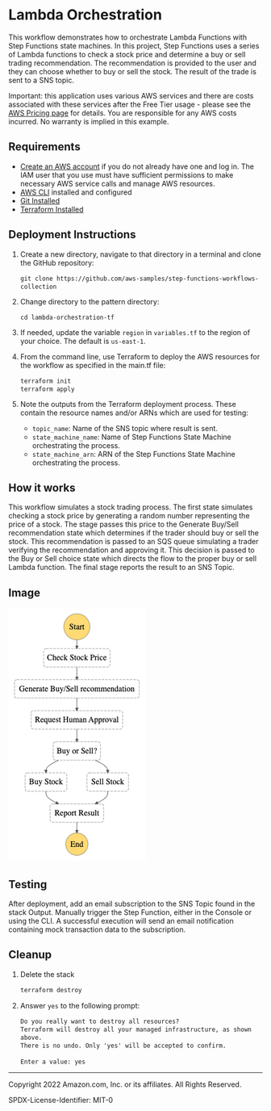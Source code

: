 # Lambda Orchestration

This workflow demonstrates how to orchestrate Lambda Functions with Step Functions state machines. In this project, Step Functions uses a series of Lambda functions to check a stock price and determine a buy or sell trading recommendation. The recommendation is provided to the user and they  can choose whether to buy or sell the stock. The result of the trade is sent to a SNS topic.


Important: this application uses various AWS services and there are costs associated with these services after the Free Tier usage - please see the [AWS Pricing page](https://aws.amazon.com/pricing/) for details. You are responsible for any AWS costs incurred. No warranty is implied in this example.

## Requirements

* [Create an AWS account](https://portal.aws.amazon.com/gp/aws/developer/registration/index.html) if you do not already have one and log in. The IAM user that you use must have sufficient permissions to make necessary AWS service calls and manage AWS resources.
* [AWS CLI](https://docs.aws.amazon.com/cli/latest/userguide/install-cliv2.html) installed and configured
* [Git Installed](https://git-scm.com/book/en/v2/Getting-Started-Installing-Git)
* [Terraform Installed](https://www.terraform.io/downloads)

## Deployment Instructions

1. Create a new directory, navigate to that directory in a terminal and clone the GitHub repository:
    ``` 
    git clone https://github.com/aws-samples/step-functions-workflows-collection
    ```
1. Change directory to the pattern directory:
    ```
    cd lambda-orchestration-tf
    ```
1. If needed, update the variable ```region``` in ```variables.tf``` to the region of your choice.  The default is ```us-east-1```.

1. From the command line, use Terraform to deploy the AWS resources for the workflow as specified in the main.tf file:
    ```
    terraform init
    terraform apply
    ```


1. Note the outputs from the Terraform deployment process. These contain the resource names and/or ARNs which are used for testing:

    * ```topic_name```: Name of the SNS topic where result is sent.
    * ```state_machine_name```: Name of Step Functions State Machine orchestrating the process.
    * ```state_machine_arn```:  ARN of the Step Functions State Machine orchestrating the process.

## How it works

This workflow simulates a stock trading process.  The first state simulates checking a stock price by generating a random number representing the price of a stock.  The stage passes this price to the Generate Buy/Sell recommendation state which determines if the trader should buy or sell the stock.  This recommendation is passed to an SQS queue simulating a trader verifying the recommendation and approving it.  This decision is passed to the Buy or Sell choice state which directs the flow to the proper buy or sell Lambda function.  The final stage reports the result to an SNS Topic.

## Image

![image](./resources/statemachine.png)

## Testing

After deployment, add an email subscription to the SNS Topic found in the stack Output. Manually trigger the Step Function, either in the Console or using the CLI.  A successful execution will send an email notification containing mock transaction data to the subscription.

## Cleanup
 
1. Delete the stack
    ```bash
    terraform destroy
    ```
1. Answer ```yes``` to the following prompt:
    
    ```
    Do you really want to destroy all resources?
    Terraform will destroy all your managed infrastructure, as shown above.
    There is no undo. Only 'yes' will be accepted to confirm.

    Enter a value: yes
    ```

----
Copyright 2022 Amazon.com, Inc. or its affiliates. All Rights Reserved.

SPDX-License-Identifier: MIT-0
